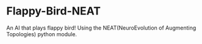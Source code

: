 # Flappy-Bird-NEAT
An AI that plays flappy bird! Using the NEAT(NeuroEvolution of Augmenting Topologies) python module.
